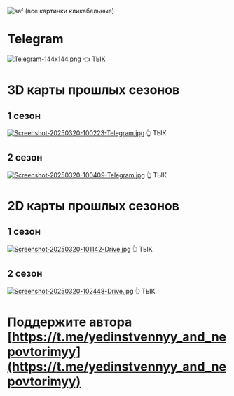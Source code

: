 ![saf](https://ahahachahahahahahaah.github.io/saf/Screenshot_20250303_092936_ibisPaint%20X.jpg)
(все картинки кликабельные)
# Telegram 
[![Telegram-144x144.png](https://i.postimg.cc/DfDR3Ww8/Telegram-144x144.png)](https://t.me/SAFcraft) 👈 ТЫК
# 3D карты прошлых сезонов
## 1 сезон
[![Screenshot-20250320-100223-Telegram.jpg](https://i.postimg.cc/T1M33n8Q/Screenshot-20250320-100223-Telegram.jpg)](https://ahahachahahahahahaah.github.io/saf/import/index.html) 👆 ТЫК
## 2 сезон 
[![Screenshot-20250320-100409-Telegram.jpg](https://i.postimg.cc/QC1VQ0gR/Screenshot-20250320-100409-Telegram.jpg)](https://ahahachahahahahahaah.github.io/saf/import2/index.html) 👆 ТЫК
# 2D карты прошлых сезонов
## 1 сезон
[![Screenshot-20250320-101142-Drive.jpg](https://i.postimg.cc/C545rJ5X/Screenshot-20250320-101142-Drive.jpg)](https://drive.google.com/file/d/1rMKw-SBjheKuTMex-30pIvsazanlZ6MR/view?usp=drivesdk) 👆 ТЫК
## 2 сезон 
[![Screenshot-20250320-102448-Drive.jpg](https://i.postimg.cc/MHNnkXqJ/Screenshot-20250320-102448-Drive.jpg)](https://drive.google.com/file/d/11rQNH4b63vlrpX4KLRKWGiGO77d4d8kC/view?usp=drivesdk) 👆 ТЫК
# Поддержите автора [https://t.me/yedinstvennyy_and_nepovtorimyy](https://t.me/yedinstvennyy_and_nepovtorimyy)
